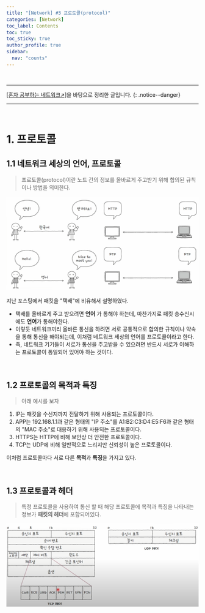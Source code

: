 ```yaml
---
title: "[Network] #3 프로토콜(protocol)"
categories: [Network]
toc_label: Contents
toc: true
toc_sticky: true
author_profile: true
sidebar:
  nav: "counts"
---
```


<br>

---

[[혼자 공부하는 네트워크↗️]](https://www.youtube.com/watch?v=c62qssA4hYI&list=PLYH7OjNUOWLVwdRF6_QmJVR4cQdMp0SU1&index=1)을 바탕으로 정리한 글입니다.
{: .notice--danger}

---

<br>

# 1. 프로토콜

## 1.1 네트워크 세상의 언어, 프로토콜

> 프로토콜(protocol)이란 노드 간의 정보를 올바르게 주고받기 위해 합의된 규칙이나 방법을 의미한다.

![](/assets/images/2024/2024-10-05-15-22-35.png)

지난 포스팅에서 패킷을 "택배"에 비유해서 설명하였다.

- 택배를 올바르게 주고 받으려면 **언어** 가 통해야 하는데, 마찬가지로 패킷 송수신시에도 **언어**가 통해야한다.
- 이렇듯 네트워크끼리 올바른 통신을 하려면 서로 공통적으로 합의한 규칙이나 약속을 통해 통신을 해야되는데, 이처럼 네트워크 세상의 언어를 프로토콜이라고 한다.
- 즉, 네트워크 기기들이 서로가 통신을 주고받을 수 있으려면 반드시 서로가 이해하는 프로토콜이 통일되어 있어야 하는 것이다.

<br>

## 1.2 프로토콜의 목적과 특징

> 아래 예시를 보자

1. IP는 패킷을 수신지까지 전달하기 위해 사용되는 프로토콜이다.
2. APP는 192.168.1.1과 같은 형태의 "IP 주소"를 A1:B2:C3:D4:E5:F6과 같은 형태의 "MAC 주소"로 대응하기 위해 사용되는 프로토콜이다.
3. HTTPS는 HTTP에 비해 보안상 더 안전한 프로토콜이다.
4. TCP는 UDP에 비해 일반적으로 느리지만 신뢰성이 높은 프로토콜이다.

이처럼 프로토콜마다 서로 다른 **목적**과 **특징**을 가지고 있다.

<br>

## 1.3 프로토콜과 헤더

> 특정 프로토콜을 사용하여 통신 할 때 해당 프로토콜에 목적과 특징을 나타내는 정보가 **패킷의 헤더**에 포함되어있다.

![](/assets/images/2024/2024-10-05-15-42-43.png)

<br>

